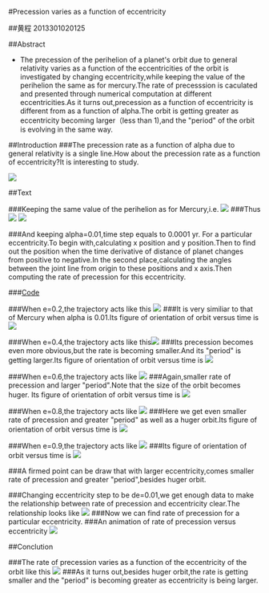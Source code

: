 #Precession varies as a function of eccentricity

##黄程   2013301020125

##Abstract

- The precession of the perihelion of a planet's orbit due to general relativity varies as a function of the eccentricities of the orbit is investigated by changing eccentricity,while keeping the value of the perihelion the same as for mercury.The rate of precesssion is caculated and presented through numerical computation at different eccentricities.As it turns out,precession as a function of eccentricity is different from as a function of alpha.The orbit is getting greater as eccentricity becoming larger（less than 1),and the "period" of the orbit is evolving in the same way.


##Introduction
###The precession rate as a function of alpha due to general relativity is a single line.How about the precession rate as a function of eccentricity?It is interesting to study.

![](https://raw.githubusercontent.com/chenghuang2016/computationalphysics_N2013301020125/master/%E7%AC%AC%E5%8D%81%E4%B8%80%E6%AC%A1%E4%BD%9C%E4%B8%9A/Precession.gif)

##Text

###Keeping the same value of the perihelion as for Mercury,i.e. 
![](https://raw.githubusercontent.com/chenghuang2016/computationalphysics_N2013301020125/master/%E7%AC%AC%E5%8D%81%E4%B8%80%E6%AC%A1%E4%BD%9C%E4%B8%9A/formula1.png)
###Thus 
![](https://raw.githubusercontent.com/chenghuang2016/computationalphysics_N2013301020125/master/%E7%AC%AC%E5%8D%81%E4%B8%80%E6%AC%A1%E4%BD%9C%E4%B8%9A/formula2.png)
![](https://raw.githubusercontent.com/chenghuang2016/computationalphysics_N2013301020125/master/%E7%AC%AC%E5%8D%81%E4%B8%80%E6%AC%A1%E4%BD%9C%E4%B8%9A/formula3.png)

###And keeping alpha=0.01,time step equals to 0.0001 yr. For a particular eccentricity.To begin with,calculating x position and y position.Then to find out the position when the time derivative of distance of planet changes from positive to negative.In the second place,calculating the angles between the joint line from origin to these positions and x axis.Then computing the rate of precession for this eccentricity.

###[Code](https://github.com/chenghuang2016/computationalphysics_N2013301020125/blob/master/%E7%AC%AC%E5%8D%81%E4%B8%80%E6%AC%A1%E4%BD%9C%E4%B8%9A/precession.py)

###When e=0.2,the trajectory acts like this
![](https://raw.githubusercontent.com/chenghuang2016/computationalphysics_N2013301020125/master/%E7%AC%AC%E5%8D%81%E4%B8%80%E6%AC%A1%E4%BD%9C%E4%B8%9A/e%3D0.2.png)
###It is very similiar to that of Mercury when alpha is 0.01.Its figure of orientation of orbit versus time is![](https://raw.githubusercontent.com/chenghuang2016/computationalphysics_N2013301020125/master/%E7%AC%AC%E5%8D%81%E4%B8%80%E6%AC%A1%E4%BD%9C%E4%B8%9A/orbit_e%3D0.2.png)

###When e=0.4,the trajectory acts like this![](https://raw.githubusercontent.com/chenghuang2016/computationalphysics_N2013301020125/master/%E7%AC%AC%E5%8D%81%E4%B8%80%E6%AC%A1%E4%BD%9C%E4%B8%9A/e%3D0.4.png)
###Its precession becomes even more obvious,but the rate is becoming smaller.And its "period" is getting larger.Its figure of orientation of orbit versus time is ![](https://raw.githubusercontent.com/chenghuang2016/computationalphysics_N2013301020125/master/%E7%AC%AC%E5%8D%81%E4%B8%80%E6%AC%A1%E4%BD%9C%E4%B8%9A/orbit_e%3D0.4.png)

###When e=0.6,the trajectory acts like
![](https://raw.githubusercontent.com/chenghuang2016/computationalphysics_N2013301020125/master/%E7%AC%AC%E5%8D%81%E4%B8%80%E6%AC%A1%E4%BD%9C%E4%B8%9A/e%3D0.6.png)
###Again,smaller rate of precession and larger "period".Note that the size of the orbit becomes huger. Its figure of orientation of orbit versus time is 
![](https://raw.githubusercontent.com/chenghuang2016/computationalphysics_N2013301020125/master/%E7%AC%AC%E5%8D%81%E4%B8%80%E6%AC%A1%E4%BD%9C%E4%B8%9A/orbit_e%3D0.6.png)

###When e=0.8,the trajectory acts like
![](https://raw.githubusercontent.com/chenghuang2016/computationalphysics_N2013301020125/master/%E7%AC%AC%E5%8D%81%E4%B8%80%E6%AC%A1%E4%BD%9C%E4%B8%9A/e%3D0.8.png)
###Here we get even smaller rate of precession and greater "period" as well as a huger orbit.Its figure of orientation of orbit versus time is 
![](https://raw.githubusercontent.com/chenghuang2016/computationalphysics_N2013301020125/master/%E7%AC%AC%E5%8D%81%E4%B8%80%E6%AC%A1%E4%BD%9C%E4%B8%9A/orbit_e%3D0.8.png)

###When e=0.9,the trajectory acts like
![](https://raw.githubusercontent.com/chenghuang2016/computationalphysics_N2013301020125/master/%E7%AC%AC%E5%8D%81%E4%B8%80%E6%AC%A1%E4%BD%9C%E4%B8%9A/e%3D0.9.png)
###Its figure of orientation of orbit versus time is 
![](https://raw.githubusercontent.com/chenghuang2016/computationalphysics_N2013301020125/master/%E7%AC%AC%E5%8D%81%E4%B8%80%E6%AC%A1%E4%BD%9C%E4%B8%9A/orbit_e%3D0.9.png)

###A firmed point can be draw that with larger eccentricity,comes smaller rate of precession and greater "period",besides huger orbit.

###Changing eccentricity step to be de=0.01,we get enough data to make the relationship between rate of precession and eccentricity clear.The relationship looks like
![](https://raw.githubusercontent.com/chenghuang2016/computationalphysics_N2013301020125/master/%E7%AC%AC%E5%8D%81%E4%B8%80%E6%AC%A1%E4%BD%9C%E4%B8%9A/rate.png)
###Now we can find rate of precession for a particular eccentricity.
###An animation of rate of precession versus eccentricity
![](https://raw.githubusercontent.com/chenghuang2016/computationalphysics_N2013301020125/master/%E7%AC%AC%E5%8D%81%E4%B8%80%E6%AC%A1%E4%BD%9C%E4%B8%9A/rate.gif)

##Conclution

###The rate of precession varies as a function of the eccentricity of the orbit like this
![](https://raw.githubusercontent.com/chenghuang2016/computationalphysics_N2013301020125/master/%E7%AC%AC%E5%8D%81%E4%B8%80%E6%AC%A1%E4%BD%9C%E4%B8%9A/rate.png)
###As it turns out,besides huger orbit,the rate is getting smaller and the "period" is becoming greater as eccentricity is being larger.
